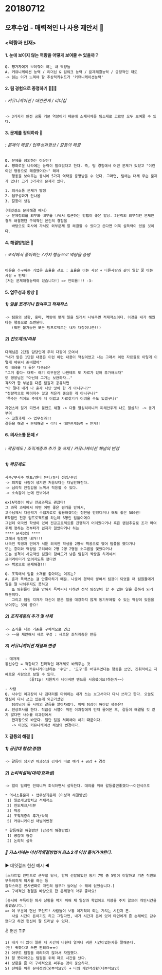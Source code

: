# 20180712

## 오후수업 - 매력적인 나 사용 제안서 💛 

### <역량과 인재>

#### 1. 눈에 보이지 않는 역량을 어떻게 보여줄 수 있을까 :grey_question:

~~~
Q. 평가자에게 보여줘야 하는 내 역량들
A. 커뮤니케이션 능력 / 리더십 & 팀워크 능력 / 문제해결능력 / 긍정적인 태도
-> 읽는 이가 느껴야 할 추상적키워드가 '커뮤니케이션능력' 
~~~



#### 2. 팀 경험으로 증명하기   :family_man_girl_boy:

###### : 커뮤니케이션 / 대인관계 / 리더십

~~~
-> 3가지가 완전 공통 기본 역량이기 때문에 소재자체를 팀소재로 고르면 모두 보여줄 수 있다.
~~~





#### 3. 문제를 정의하라 :arrow_down_small:

###### : 문제의 해결 / 업무성과향상 / 갈등의 해결

~~~
Q. 문제를 정의하는 이유는?
A. 평화로운 나라에는 능력이 필요없다고 한다. 즉, 팀 경험에서 어떤 문제가 있었고 "이런 이런 행동으로 해결했어요~" 해야 
   행동을 보여주는 동시에 5가지 역략을 증명받을 수 있다. 그러면, 팀에는 대체 무슨 문제가 있냐! 크게 3가지의 문제가 있다.

1. 의사소통 문제가 발생
2. 업무성과가 안나옴
3. 갈등이 생김
~~~

~~~
(데잇걸즈 문제해결 예시)
-> 문제정의를 외부와 내부를 나눠서 접근하는 방법이 좋은 발상. 2단락의 외부적인 문제인 경우 해결했던 구체적인 본인의 경험을 
   바탕으로 회사에 가서도 외부문제 잘 해결할 수 있다고 쓴다면 더욱 설득력이 있을 것이다.
~~~





#### 4. 해결방법은 :fist_oncoming:

###### : 조직에서 좋아하는 7가지 행동으로 역량을 증명

```
이윤을 추구하는 기업은 효율을 선호 : 효율을 아는 사람 + 다른사람과 같이 일할 줄 아는 사람 = 인재!
[저는 문제해결능력이 있습니다!] => 안되욥!!! -3-
```





#### 5. 업무성과 향상 :arrow_up_small:

##### 1) 일을 쪼개거나 합쳐주고 적재적소 

~~~
-> 팀원의 성향, 흥미, 역량에 맞게 일을 쪼개서 나눠주면 적재적소이다. 이것을 내가 해줬다는 행동으로 쓰면된다. 
   (확인 불가능한 모든 팀프로젝트는 내가 대장이니깐!!)
~~~

##### 2) 진도체크/리뷰

~~~
다혜님은 2단원 담당인데 우리 다같이 모여서 
"내가 맡은 1단원 내용은 이런 이런 내용이 핵심이었고 나는 그래서 이런 자료들로 이렇게 이렇게 채워서 준비했어"
이 내용을 다 들은 다솜님은
"그거 좋다~ 대봑~ 여기 이부분은 나한테도 또 자료가 있어 추가해보자"
또 영웅님은 "아닌데 그거는 보완하자.."
각자가 한 부분을 다른 팀원과 공유하면
"아 절대 내가 나 혼자 나만 많이 한 게 아니구나?"
"정량적으로 페이지수 많고 적은게 중요한 게 아니구나?"
'쪽수는 적어도 주제가 더 어렵고 자료찾기가 어려울 수도 있겠구나?'
~~~

```
자연스레 알게 되면서 불만도 해결 -> 다들 열심히하니까 피해안주게 나도 열심히! -> 동기부여 
-> 고퀄과제 -> 업무성과!!
갈등을 해결 + 문제해결 + 리더 + 대인관계능력 = 인재!!
```





#### 6. 의사소통 문제 :zap:

###### : 짝꿍제도 / 조직계층의 추가 및 삭제 / 커뮤니케이션 채널의 변경

##### 1) 짝꿍제도

```
사수/부사수 멘토/멘티 튜터/튜티 선임/수임 
-> 의지할 사람이 생기면 처음보다는 다닐만해진다.
-> 심리적 안정감을 느껴서 적응할 수 있다.
-> 소속감이 눈에 안보여서 

ex)A학점이 아닌 전공과목도 괜찮다!
그 과목 과제에서 어떤 어떤 좋은 평가를 받아서,
교수님께서 다음학기 수업자료로 활용하겠다는 칭찬을 받았다거나 해도 좋은 500원!
B학점인 전공 팀프로젝트를 하는데 6명인 팀플이에요
그런데 외국인 학생이 있어 전공프로젝트를 진행하기 어려웠다거나 혹은 랜덤추출로 조가 짜여
주제 정하는 것부터가 쉽지가 않았다거나 하는
**** 문제정의 ****
그래서 팀장인 내가!!!
내국인 학생과 언어가 서툰 외국인 학생을 2명씩 짝꿍으로 맺어 팀플을 했다거나
또는 흥미와 역량을 고려하여 2명 2명 2명을 소그룹을 맺었다거나
또는 성격이 사교적인 팀원이 참여도가 낮은 팀원과 짝꿍을 하게해서
프리라이더가 없어지도록 했다면
=> 짝꿍으로 문제해결!!!
```

```
Q. 조직에서 팀플 소재를 좋아하는 이유는?
A. 혼자 독박쓰는 걸 안좋아하기 때문. 나중에 경력이 쌓여서 팀장이 되었을 때 팀원들에게 일을 잘 나눠주지도 못하고
   또 팀원들이 일을 안해서 독박써서 다하면 정작 팀장만이 할 수 있는 일을 못하게 되기 때문이다. 
   그리고 팀원 각자가 자신이 맡은 일을 대강하지 않게 동기부여할 수 있는 역량이 있음을 보여주는 것이 중요!
```

##### 2) 조직계층의 추가 및 삭제

```
-> 조직을 나눈 기준을 구체적으로 언급
-> ~~을 제안해서 새로 구성 : 새로운 조직계층은 만듬
```

##### 3) 커뮤니케이션 채널의 변경

```
- 매개체
통신수단 = 적합하고 친화적인 매개체로 바꿔주는 것 
        -> 커뮤니케이션하는 '수단', '도구'를 바꿔주었다는 행동을 쓰면, 진취적이고 지혜로운 사람으로 보일 수 있다. 
           (꿀TIp! 지원처가 네이버면 밴드를 사용했어요!하는거~~)

- 사람
Q. 사수인 이과장이 나 김대리를 마워하는 내가 쓰는 보고서마다 다시 쓰라고 한다. 오늘도 열심히 다시 쓰고 있는데 외근가셨던
   팀장님이 둘 사이의 갈등을 알아차렸다. 이때 팀장이 해야할 행동은?
A. 진상조사를 한다. 직급상 서열이 위인 이과장에게 먼저 물어본 후, 갈등이 해결될 것 같지 않다면 사수를 이과장에서 
   한과장으로 바꾼다. 일단 일을 처리해야 하기 때문이다. 
   -> 이것도 커뮤니케이션 채널의 변경이다. 
```





#### 7. 갈등의 해결 :baby_chick:

##### 1) 공감대 형성(경청)

~~~
-> 갈등이 생기면 이과장과 김대리 따로 얘기 + 공감 + 경청
~~~

##### 2) 논리적설득(대의/효과성)

```
-> 일이 밀리면 안되니까 회식하면서 설득한다. 대의를 위해 갈등풀면좋겠다~~이런식으로
```

```
* 의사소통문제 + 업무성과문제 (이성적 해결방법)
 1) 일쪼개고합치고 적재적소
 2) 진도체크/리뷰
 3) 짝꿍
 4) 조직계층의 추가/삭제
 5) 커뮤니케이션 채널의변경
```

```
* 갈등해결 해결방안 (감성적 해결방법)
 1) 공감대 형성
 2) 논리적 설득
```



##### :1st_place_medal: 자소서에는 이성적해결방법이 최소 2개 이상 들어가야한다.



:arrow_forward: 데잇걸즈 헌신 예시 :arrow_backward:

```
[스타트업 인턴으로 근무할 당시, 함께 선발되었던 동기 7명 중 5명이 이탈하고 기존 직원도 부득이하게 퇴사를 하는 등
갑작스러운 인사변화로 개인의 업무가 늘어날 수 밖에 없었습니다.]
=> 구체적인 경험을 바탕으로 한 문제정의 아주 좋아요!
```

```
[동시에 부득이한 퇴사 상황을 막기 위해 제 일상과 학업에도 지장을 주지 않으려 개인시간을 줄였습니다.]
=> 이 부분이 헌신 포인트! 사람들이 보통 이기적이 되는 가치는 시간과 돈.
   사실 시간이 돈이기도 하고 그렇다면, 내가 시간과 돈에 있어 타인에게 좀 손해봐도 감수했다고 하면 헌신이 잘 드러날 수 있다.
```



:v: 헌신 TIP

```
1) 내가 더 많이 일한 저 시간이 나한테 얼마나 귀한 시간이었는지를 말해준다. 
(단! 귀하다고 쓰면 안되요ㅠㅠ)
2) 아무도 팀장을 하려하지 않아서 자원했다.
3) 잘 못따라오는 팀원을 위해 따로 시간을 냈다.
4) 상황을 좀 더 구체적으로 써주는 것이 중요하다.
5) 전체를 위한 문제정의(외부적요인) + 나의 개인적상황(내부적요인)
```
